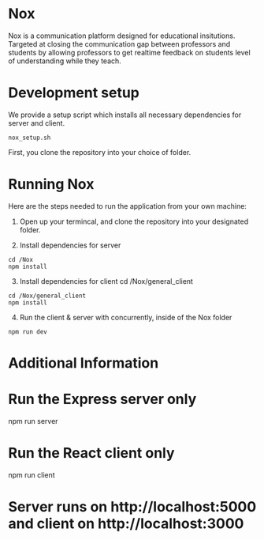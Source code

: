 # Nox

Nox is a communication platform designed for educational insitutions. Targeted at closing the communication gap between professors and students by allowing professors to get realtime feedback on students level of understanding while they teach. 

# Development setup 

We provide a setup script which installs all necessary dependencies for server and client. 

```
nox_setup.sh
```

First, you clone the repository into your choice of folder. 

# Running Nox

Here are the steps needed to run the application from your own machine:

1) Open up your termincal, and clone the repository into your designated folder. 

2) Install dependencies for server
```
cd /Nox
npm install
```

3) Install dependencies for client
cd /Nox/general_client
```
cd /Nox/general_client
npm install
```
4) Run the client & server with concurrently, inside of the Nox folder
```
npm run dev
```
# Additional Information

# Run the Express server only
npm run server

# Run the React client only
npm run client

# Server runs on http://localhost:5000 and client on http://localhost:3000
